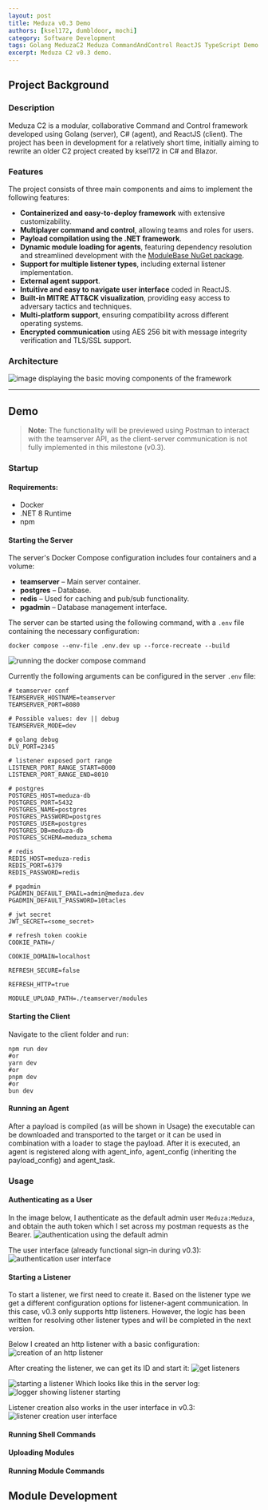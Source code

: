 ```yaml
---
layout: post
title: Meduza v0.3 Demo
authors: [ksel172, dumbldoor, mochi]
category: Software Development
tags: Golang MeduzaC2 Meduza CommandAndControl ReactJS TypeScript Demo WIP C#
excerpt: Meduza C2 v0.3 demo.
---
```


## Project Background

### Description

Meduza C2 is a modular, collaborative Command and Control framework developed using Golang (server), C# (agent), and ReactJS (client). The project has been in development for a relatively short time, initially aiming to rewrite an older C2 project created by ksel172 in C# and Blazor.

### Features

The project consists of three main components and aims to implement the following features:

- **Containerized and easy-to-deploy framework** with extensive customizability.
- **Multiplayer command and control**, allowing teams and roles for users.
- **Payload compilation using the .NET framework**.
- **Dynamic module loading for agents**, featuring dependency resolution and streamlined development with the [ModuleBase NuGet package](https://github.com/ksel172/Meduza.Agent.ModuleBase).
- **Support for multiple listener types**, including external listener implementation.
- **External agent support**.
- **Intuitive and easy to navigate user interface** coded in ReactJS.
- **Built-in MITRE ATT&CK visualization**, providing easy access to adversary tactics and techniques.
- **Multi-platform support**, ensuring compatibility across different operating systems.
- **Encrypted communication** using AES 256 bit with message integrity verification and TLS/SSL support.

### Architecture

![image displaying the basic moving components of the framework](/assets/img/blogs/2025-2-9-meduza-version-0.3-demo/C2-architecture.png)

---

## Demo

> **Note:** The functionality will be previewed using Postman to interact with the teamserver API, as the client-server communication is not fully implemented in this milestone (v0.3).

### Startup

#### Requirements:

- Docker
- .NET 8 Runtime
- npm

#### Starting the Server

The server's Docker Compose configuration includes four containers and a volume:

- **teamserver** – Main server container.
- **postgres** – Database.
- **redis** – Used for caching and pub/sub functionality.
- **pgadmin** – Database management interface.

The server can be started using the following command, with a `.env` file containing the necessary configuration:

```shell
docker compose --env-file .env.dev up --force-recreate --build

```
![running the docker compose command](/assets/img/blogs/2025-2-9-meduza-version-0.3-demo/teamserver-build.png)


Currently the following arguments can be configured in the server `.env` file:

``` shell
# teamserver conf
TEAMSERVER_HOSTNAME=teamserver
TEAMSERVER_PORT=8080

# Possible values: dev || debug
TEAMSERVER_MODE=dev

# golang debug
DLV_PORT=2345

# listener exposed port range
LISTENER_PORT_RANGE_START=8000
LISTENER_PORT_RANGE_END=8010

# postgres
POSTGRES_HOST=meduza-db
POSTGRES_PORT=5432
POSTGRES_NAME=postgres
POSTGRES_PASSWORD=postgres
POSTGRES_USER=postgres
POSTGRES_DB=meduza-db
POSTGRES_SCHEMA=meduza_schema

# redis
REDIS_HOST=meduza-redis
REDIS_PORT=6379
REDIS_PASSWORD=redis

# pgadmin
PGADMIN_DEFAULT_EMAIL=admin@meduza.dev
PGADMIN_DEFAULT_PASSWORD=10tacles

# jwt secret
JWT_SECRET=<some_secret>

# refresh token cookie 
COOKIE_PATH=/

COOKIE_DOMAIN=localhost 

REFRESH_SECURE=false

REFRESH_HTTP=true

MODULE_UPLOAD_PATH=./teamserver/modules
```
#### Starting the Client

Navigate to the client folder and run:

```shell
npm run dev
#or
yarn dev
#or
pnpm dev
#or
bun dev
```

#### Running an Agent

After a payload is compiled (as will be shown in Usage) the executable can be downloaded and transported to the target or it can be used in combination with a loader to stage the payload. After it is executed, an agent is registered along with agent_info, agent_config (inheriting the payload_config) and agent_task.

### Usage

#### Authenticating as a User

In the image below, I authenticate as the default admin user `Meduza:Meduza`, and obtain the auth token which I set across my postman requests as the Bearer.
![authentication using the default admin](/assets/img/blogs/2025-2-9-meduza-version-0.3-demo/teamserver-auth.png)

The user interface (already functional sign-in during v0.3):
![authentication user interface](/assets/img/blogs/2025-2-9-meduza-version-0.3-demo/auth-ui.png)
#### Starting a Listener

To start a listener, we first need to create it. Based on the listener type we get a different configuration options for listener-agent communication. In this case, v0.3 only supports http listeners. However, the logic has been written for resolving other listener types and will be completed in the next version.

Below I created an http listener with a basic configuration:
![creation of an http listener](/assets/img/blogs/2025-2-9-meduza-version-0.3-demo/listener-create.png)

After creating the listener, we can get its ID and start it:
![get listeners](/assets/img/blogs/2025-2-9-meduza-version-0.3-demo/get-listeners.png)

![starting a listener](/assets/img/blogs/2025-2-9-meduza-version-0.3-demo/start-listener.png)
Which looks like this in the server log:
![logger showing listener starting](/assets/img/blogs/2025-2-9-meduza-version-0.3-demo/listener-start-cli.png)

Listener creation also works in the user interface in v0.3:
![listener creation user interface](/assets/img/blogs/2025-2-9-meduza-version-0.3-demo/listener-ui.png)
#### Running Shell Commands

#### Uploading Modules

#### Running Module Commands



## Module Development